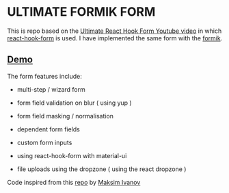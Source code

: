 # ULTIMATE FORMIK FORM

This is repo based on the [Ultimate React Hook Form Youtube video](https://www.youtube.com/watch?v=U-iz8b4RExA) in which [react-hook-form](https://www.npmjs.com/package/react-hook-form) is used. I have implemented the same form with the [formik](https://www.npmjs.com/package/formik).

## [Demo](https://ultimate-formik-form.netlify.app/)

The form features include:

- multi-step / wizard form

- form field validation on blur ( using yup )

- form field masking / normalisation

- dependent form fields

- custom form inputs

- using react-hook-form with material-ui

- file uploads using the dropzone ( using the react dropzone )

Code inspired from this [repo](https://github.com/satansdeer/ultimate-react-hook-form-form) by [Maksim Ivanov](https://github.com/satansdeer)
